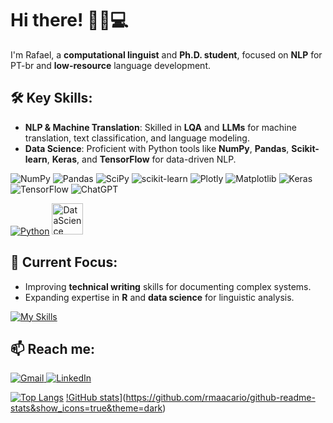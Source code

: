 # Hi there! 👋🏻💻  
I'm Rafael, a **computational linguist** and **Ph.D. student**, focused on **NLP** for PT-br and **low-resource** language development.

## 🛠️ Key Skills:  
- **NLP & Machine Translation**: Skilled in **LQA** and **LLMs** for machine translation, text classification, and language modeling.  
- **Data Science**: Proficient with Python tools like **NumPy**, **Pandas**, **Scikit-learn**, **Keras**, and **TensorFlow** for data-driven NLP.

![NumPy](https://img.shields.io/badge/numpy-%23013243.svg?style=for-the-badge&logo=numpy&logoColor=white)
![Pandas](https://img.shields.io/badge/pandas-%23150458.svg?style=for-the-badge&logo=pandas&logoColor=white)
![SciPy](https://img.shields.io/badge/SciPy-%230C55A5.svg?style=for-the-badge&logo=scipy&logoColor=%white)
![scikit-learn](https://img.shields.io/badge/scikit--learn-%23F7931E.svg?style=for-the-badge&logo=scikit-learn&logoColor=white)
![Plotly](https://img.shields.io/badge/Plotly-%233F4F75.svg?style=for-the-badge&logo=plotly&logoColor=white)
![Matplotlib](https://img.shields.io/badge/Matplotlib-%23ffffff.svg?style=for-the-badge&logo=Matplotlib&logoColor=black)
![Keras](https://img.shields.io/badge/Keras-%23D00000.svg?style=for-the-badge&logo=Keras&logoColor=white)
![TensorFlow](https://img.shields.io/badge/TensorFlow-%23FF6F00.svg?style=for-the-badge&logo=TensorFlow&logoColor=white)
![ChatGPT](https://img.shields.io/badge/chatGPT-74aa9c?style=for-the-badge&logo=openai&logoColor=white)

[![Python](https://skillicons.dev/icons?i=py&theme=light)](https://skillicons.dev)  <img src="https://camo.githubusercontent.com/3ac7b08a3ab3fcd8ea407a5b4c6fc3f0a89d5ef5d0d2cef9ca3286b9c2ec2f80/68747470733a2f2f75706c6f61642e77696b696d656469612e6f72672f77696b6970656469612f636f6d6d6f6e732f7468756d622f632f63662f4e65775f506f7765725f42495f4c6f676f2e7376672f3230343870782d4e65775f506f7765725f42495f4c6f676f2e7376672e706e67" alt="DataScience" width="50" height="50">

## 🔭 Current Focus:

- Improving **technical writing** skills for documenting complex systems.
- Expanding expertise in **R** and **data science** for linguistic analysis.

[![My Skills](https://skillicons.dev/icons?i=r,js,react,css,docker,git&theme=light)](https://skillicons.dev)


## 📫 Reach me:

<a href="mailto:rafael.macario@usp.br">
  <img src="https://img.shields.io/badge/Gmail-D14836?style=for-the-badge&logo=gmail&logoColor=white" alt="Gmail">
</a> <a href="https://www.linkedin.com/in/rafaelmacariofernandes/" target="_blank">
  <img src="https://img.shields.io/badge/linkedin-%230077B5.svg?style=for-the-badge&logo=linkedin&logoColor=white" alt="LinkedIn">
</a>

[![Top Langs](https://github-readme-stats.vercel.app/api/top-langs/?username=rmaacario&show_icons=true&theme=dark)](https://github.com/rmaacario/github-readme-stats&show_icons=true&theme=dark) 
[!GitHub stats](https://github-readme-stats.vercel.app/api?username=rmaacario&show_icons=true&theme=dark)](https://github.com/rmaacario/github-readme-stats&show_icons=true&theme=dark)
